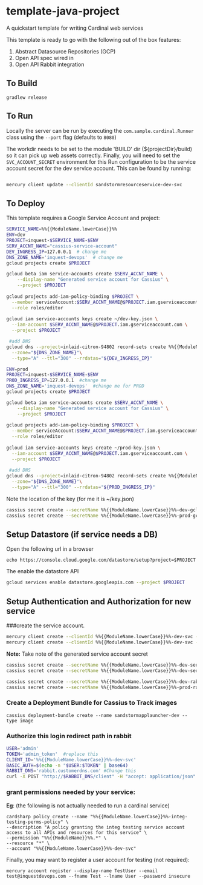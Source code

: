 # template-java-project
A quickstart template for writing Cardinal web services

This template is ready to go with the following out of the box features:

1. Abstract Datasource Repositories (GCP)
2. Open API spec wired in
3. Open API Rabbit integration 

## To Build

```
gradlew release

```

## To Run
Locally the server can be run by executing the ```com.sample.cardinal.Runner``` class using the `--port` flag (defaults to `8080`)

The workdir needs to be set to the module 'BUILD' dir (${projectDir}/build) so it can pick up web assets correctly.
Finally, you will need to set the `SVC_ACCOUNT_SECRET` environment for this Run configuration to be the service account secret
for the dev service account.  This can be found by running:

```bash

mercury client update --clientId sandstormresourceservice-dev-svc

```

## To Deploy
This template requires a Google Service Account and project:

```bash
SERVICE_NAME=%%{{ModuleName.lowerCase}}%%
ENV=dev
PROJECT=inquest-$SERVICE_NAME-$ENV
SERV_ACCNT_NAME="cassius-service-account"
DEV_INGRESS_IP=127.0.0.1  # change me
DNS_ZONE_NAME='inquest-devops'  # change me
gcloud projects create $PROJECT

gcloud beta iam service-accounts create $SERV_ACCNT_NAME \
    --display-name "Generated service account for Cassius" \
    --project $PROJECT
    
gcloud projects add-iam-policy-binding $PROJECT \
  --member serviceAccount:$SERV_ACCNT_NAME@$PROJECT.iam.gserviceaccount.com \
  --role roles/editor
    
gcloud iam service-accounts keys create ~/dev-key.json \
  --iam-account $SERV_ACCNT_NAME@$PROJECT.iam.gserviceaccount.com \
  --project $PROJECT

 #add DNS
gcloud dns --project=inlaid-citron-94802 record-sets create %%{{ModuleName.lowerCase}}%%-dev.%%{{DnsZoneDevDomain}}%%.\
  --zone="${DNS_ZONE_NAME}"\
  --type="A" --ttl="300" --rrdatas="${DEV_INGRESS_IP}"

ENV=prod
PROJECT=inquest-$SERVICE_NAME-$ENV
PROD_INGRESS_IP=127.0.0.1  #change me
DNS_ZONE_NAME='inquest-devops'  #change me for PROD
gcloud projects create $PROJECT

gcloud beta iam service-accounts create $SERV_ACCNT_NAME \
    --display-name "Generated service account for Cassius" \
    --project $PROJECT
    
gcloud projects add-iam-policy-binding $PROJECT \
  --member serviceAccount:$SERV_ACCNT_NAME@$PROJECT.iam.gserviceaccount.com \
  --role roles/editor
    
gcloud iam service-accounts keys create ~/prod-key.json \
  --iam-account $SERV_ACCNT_NAME@$PROJECT.iam.gserviceaccount.com \
  --project $PROJECT
 
 #add DNS
gcloud dns --project=inlaid-citron-94802 record-sets create %%{{ModuleName.lowerCase}}%%.%%{{DnsZoneProdDomain}}%%.\
  --zone="${DNS_ZONE_NAME}"\
  --type="A" --ttl="300" --rrdatas="${PROD_INGRESS_IP}"
```

Note the location of the key (for me it is ~/key.json)

```bash
cassius secret create --secretName %%{{ModuleName.lowerCase}}%%-dev-gcloud-credentials --file ~/dev-key.json
cassius secret create --secretName %%{{ModuleName.lowerCase}}%%-prod-gcloud-credentials --file ~/prod-key.json

```

## Setup Datastore (if service needs a DB)

Open the following url in a browser
```
echo https://console.cloud.google.com/datastore/setup?project=$PROJECT
```

The enable the datastore API

```bash
gcloud services enable datastore.googleapis.com --project $PROJECT
```

## Setup Authentication and Authorization for new service

###create the service account.
```bash
mercury client create --clientId %%{{ModuleName.lowerCase}}%%-dev-svc --grant client_credentials --path http://rabbit-dev.inquestdevops.com/auth/merc/complete
mercury client create --clientId %%{{ModuleName.lowerCase}}%%-dev-svc --grant client_credentials --path http://rabbit-dev.inquestdevops.com/auth/merc/complete
```
**Note:** Take note of the generated service account secret

```bash
cassius secret create --secretName %%{{ModuleName.lowerCase}}%%-dev-service-account-secret --strContent <string from above>
cassius secret create --secretName %%{{ModuleName.lowerCase}}%%-dev-service-account-secret --strContent <string from above>

cassius secret create --secretName %%{{ModuleName.lowerCase}}%%-dev-rabbit-admin-token --strContent insecure   #dev admin tokens are not secure
cassius secret create --secretName %%{{ModuleName.lowerCase}}%%-prod-rabbit-admin-token --strContent <secure password>
```

### Create a Deployment Bundle for Cassius to Track images

```
cassius deployment-bundle create --name sandstormapplauncher-dev --type image
```

### Authorize this login redirect path in rabbit 

```bash
USER='admin'
TOKEN='admin_token'  #replace this
CLIENT_ID='%%{{ModuleName.lowerCase}}%%-dev-svc'
BASIC_AUTH=$(echo -n "$USER:$TOKEN" | base64)
RABBIT_DNS='rabbit.customerdns.com' #Change this
curl -X POST "http://$RABBIT_DNS/client" -H "accept: application/json" -H "Authorization: Basic $BASIC_AUTH" -H "Content-Type: application/json" -d "{\"clientId\":\"$CLIENT_ID\",\"allowedRedirectPaths\":[\"http://localhost:8080/auth/complete\", \"http://%%{{ModuleName.lowerCase}}%%-dev.inquestdevops.com/auth/complete\"]}"


```
### grant permissions needed by your service:

**Eg**: (the following is not actually needed to run a cardinal service)

```
cardsharp policy create --name "%%{{ModuleName.lowerCase}}%%-integ-testing-perms-policy" \
--description "A policy granting the integ testing service account access to all APIs and resources for this service" \
--permission "%%{{ModuleName}}%%.*" \
--resource "*" \
--account "%%{{ModuleName.lowerCase}}%%-dev-svc"

```

Finally, you may want to register a user account for testing (not required):

```
mercury account register --display-name TestUser --email test@inquestdevops.com --fname Test --lname User --password insecure

```

